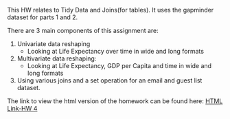 This HW relates to Tidy Data and Joins(for tables). 
It uses the gapminder dataset for parts 1 and 2.

There are 3 main components of this assignment are:
1. Univariate data reshaping
    * Looking at Life Expectancy over time in wide and long formats
2. Multivariate data reshaping:
    * Looking at Life Expectancy, GDP per Capita and time in wide and long formats
3. Using various joins and a set operation for an email and guest list dataset.

The link to view the html version of the homework can be found here: [HTML Link-HW 4](https://stat545-ubc-hw-2019-20.github.io/stat545-hw-almas2019/Hw04/HW04_tidy_data_and_joins.html)
